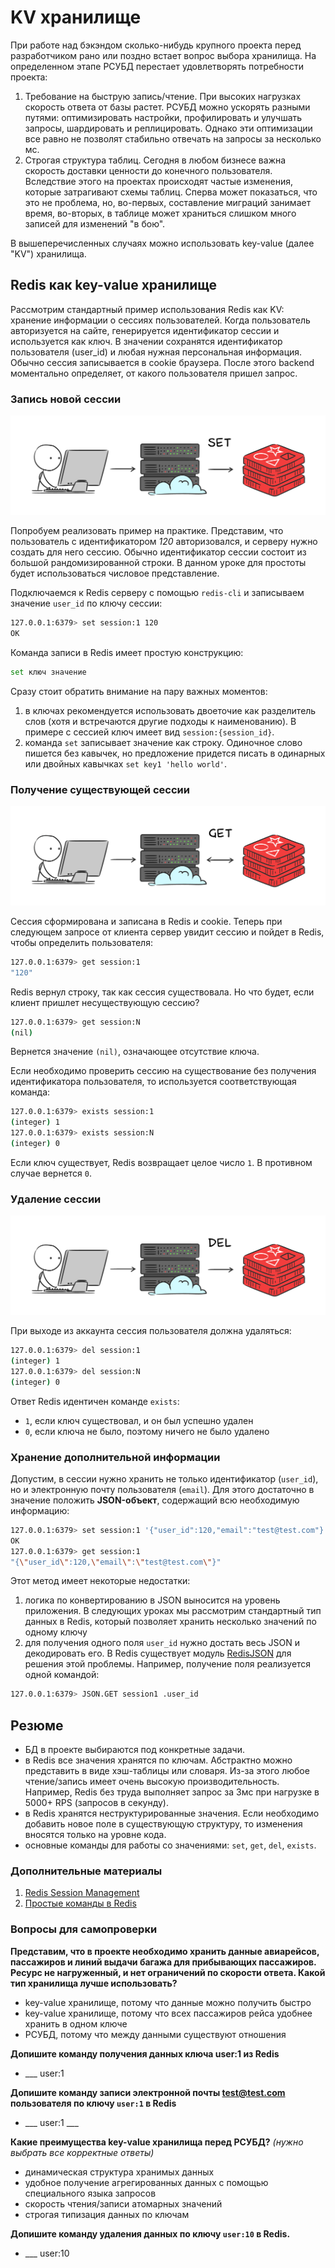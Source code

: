 # KV хранилище

При работе над бэкэндом сколько-нибудь крупного проекта перед разработчиком рано или поздно встает вопрос выбора хранилища. На определенном этапе РСУБД перестает удовлетворять потребности проекта:

1. Требование на быструю запись/чтение. При высоких нагрузках скорость ответа от базы растет. РСУБД можно ускорять разными путями: оптимизировать настройки, профилировать и улучшать запросы, шардировать и реплицировать. Однако эти оптимизации все равно не позволят стабильно отвечать на запросы за несколько мс.
2. Строгая структура таблиц. Сегодня в любом бизнесе важна скорость доставки ценности до конечного пользователя. Вследствие этого на проектах происходят частые изменения, которые затрагивают схемы таблиц. Сперва может показаться, что это не проблема, но, во-первых, составление миграций занимает время, во-вторых, в таблице может храниться слишком много записей для изменений "в бою".

В вышеперечисленных случаях можно использовать key-value (далее "KV") хранилища.

## Redis как key-value хранилище

Рассмотрим стандартный пример использования Redis как KV: хранение информации о сессиях пользователей. Когда пользователь авторизуется на сайте, генерируется идентификатор сессии и используется как ключ. В значении сохранятся идентификатор пользователя (user_id) и любая нужная персональная информация. Обычно сессия записывается в cookie браузера. После этого backend моментально определяет, от какого пользователя пришел запрос.

### Запись новой сессии

![Запись новой сессии](../images/redis/01-01.png)

Попробуем реализовать пример на практике. Представим, что пользователь с идентификатором _120_ авторизовался, и серверу нужно создать для него сессию. Обычно идентификатор сессии состоит из большой рандомизированной строки. В данном уроке для простоты будет использоваться числовое представление.

Подключаемся к Redis серверу с помощью `redis-cli` и записываем значение `user_id` по ключу сессии:

```bash
127.0.0.1:6379> set session:1 120
OK
```

Команда записи в Redis имеет простую конструкцию:

```bash
set ключ значение
```

Сразу стоит обратить внимание на пару важных моментов:

1. в ключах рекомендуется использовать двоеточие как разделитель слов (хотя и встречаются другие подходы к наименованию). В примере с сессией ключ имеет вид `session:{session_id}`.
2. команда `set` записывает значение как строку. Одиночное слово пишется без кавычек, но предложение придется писать в одинарных или двойных кавычках `set key1 'hello world'`.

### Получение существующей сессии

![Получение существующей сессии](../images/redis/01-02.png)

Сессия сформирована и записана в Redis и cookie. Теперь при следующем запросе от клиента сервер увидит сессию и пойдет в Redis, чтобы определить пользователя:

```bash
127.0.0.1:6379> get session:1
"120"
```

Redis вернул строку, так как сессия существовала. Но что будет, если клиент пришлет несуществующую сессию?

```bash
127.0.0.1:6379> get session:N
(nil)
```

Вернется значение `(nil)`, означающее отсутствие ключа.

Если необходимо проверить сессию на существование без получения идентификатора пользователя, то используется соответствующая команда:

```bash
127.0.0.1:6379> exists session:1
(integer) 1
127.0.0.1:6379> exists session:N
(integer) 0
```

Если ключ существует, Redis возвращает целое число `1`. В противном случае вернется `0`.

### Удаление сессии

![Удаление сессии](../images/redis/01-03.png)

При выходе из аккаунта сессия пользователя должна удаляться:

```bash
127.0.0.1:6379> del session:1
(integer) 1
127.0.0.1:6379> del session:N
(integer) 0
```

Ответ Redis идентичен команде `exists`:

- `1`, если ключ существовал, и он был успешно удален
- `0`, если ключа не было, поэтому ничего не было удалено

### Хранение дополнительной информации

Допустим, в сессии нужно хранить не только идентификатор (`user_id`), но и электронную почту пользователя (`email`). Для этого достаточно в значение положить **JSON-объект**, содержащий всю необходимую информацию:

```bash
127.0.0.1:6379> set session:1 '{"user_id":120,"email":"test@test.com"}'
OK
127.0.0.1:6379> get session:1
"{\"user_id\":120,\"email\":\"test@test.com\"}"
```

Этот метод имеет некоторые недостатки:

1. логика по конвертированию в JSON выносится на уровень приложения. В следующих уроках мы рассмотрим стандартный тип данных в Redis, который позволяет хранить несколько значений по одному ключу
2. для получения одного поля `user_id` нужно достать весь JSON и декодировать его. В Redis существует модуль [RedisJSON](https://github.com/RedisJSON/RedisJSON) для решения этой проблемы. Например, получение поля реализуется одной командой:

```bash
127.0.0.1:6379> JSON.GET session1 .user_id
```

## Резюме

- БД в проекте выбираются под конкретные задачи.
- в Redis все значения хранятся по ключам. Абстрактно можно представить в виде хэш-таблицы или словаря. Из-за этого любое чтение/запись имеет очень высокую производительность. Например, Redis без труда выполняет запрос за 3мс при нагрузке в 5000+ RPS (запросов в секунду).
- в Redis хранятся неструктурированные значения. Если необходимо добавить новое поле в существующую структуру, то изменения вносятся только на уровне кода.
- основные команды для работы со значениями: `set`, `get`, `del`, `exists`.

### Дополнительные материалы
1. [Redis Session Management](https://redis.com/solutions/use-cases/session-management/)
2. [Простые команды в Redis](https://redis.io/commands/?group=string)

### Вопросы для самопроверки

**Представим, что в проекте необходимо хранить данные авиарейсов, пассажиров и линий выдачи багажа для прибывающих пассажиров. Ресурс не нагруженный, и нет ограничений по скорости ответа. Какой тип хранилища лучше использовать?**

- key-value хранилище, потому что данные можно получить быстро
- key-value хранилище, потому что всех пассажиров рейса удобнее хранить в одном ключе
- РСУБД, потому что между данными существуют отношения

**Допишите команду получения данных ключа user:1 из Redis**

- ___ user:1

**Допишите команду записи электронной почты test@test.com пользователя по ключу `user:1` в Redis**

- ___ user:1 ___

**Какие преимущества key-value хранилища перед РСУБД?**
_(нужно выбрать все корректные ответы)_

- динамическая структура хранимых данных
- удобное получение агрегированных данных с помощью специального языка запросов
- скорость чтения/записи атомарных значений
- строгая типизация данных по ключам

**Допишите команду удаления данных по ключу `user:10` в Redis.**

- ___ user:10